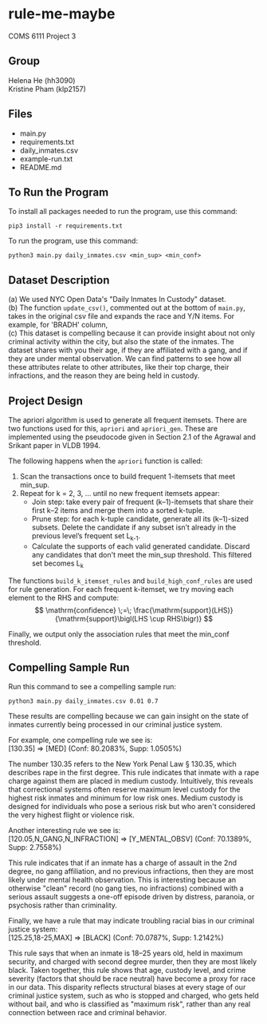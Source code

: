 # rule-me-maybe
COMS 6111 Project 3

## Group
Helena He (hh3090) <br>
Kristine Pham (klp2157)

## Files
- main.py
- requirements.txt
- daily_inmates.csv
- example-run.txt
- README.md

## To Run the Program
To install all packages needed to run the program, use this command:
```
pip3 install -r requirements.txt
```

To run the program, use this command:
```
python3 main.py daily_inmates.csv <min_sup> <min_conf>
```

## Dataset Description
(a) We used NYC Open Data's "Daily Inmates In Custody" dataset. 
<br>
(b) The function `update_csv()`, commented out at the bottom of `main.py`, takes in the original csv file and expands the race and Y/N items. For example, for 'BRADH' column, 
<br>
(c) This dataset is compelling because it can provide insight about not only criminal activity within the city, but also the state of the inmates. The dataset shares with you their age, if they are affiliated with a gang, and if they are under mental observation. We can find patterns to see how all these attributes relate to other attributes, like their top charge, their infractions, and the reason they are being held in custody.

## Project Design
The apriori algorithm is used to generate all frequent itemsets. There are two functions used for this, `apriori` and `apriori_gen`. These are implemented using the pseudocode given in Section 2.1 of the Agrawal and Srikant paper in VLDB 1994. 

The following happens when the `apriori` function is called:
1. Scan the transactions once to build frequent 1-itemsets that meet min_sup. 
2. Repeat for k = 2, 3, … until no new frequent itemsets appear:
    - Join step: take every pair of frequent (k–1)-itemsets that share their first k–2 items and merge them into a sorted k-tuple.
    - Prune step: for each k-tuple candidate, generate all its (k–1)-sized subsets. Delete the candidate if any subset isn’t already in the previous level’s frequent set L<sub>k-1</sub>.
    - Calculate the supports of each valid generated candidate. Discard any candidates that don't meet the min_sup threshold. This filtered set becomes L<sub>k</sub>

The functions `build_k_itemset_rules` and `build_high_conf_rules` are used for rule generation. For each frequent k-itemset, we try moving each element to the RHS and compute:
$$
\mathrm{confidence} \;=\; \frac{\mathrm{support}(LHS)}{\mathrm{support}\bigl(LHS \cup RHS\bigr)}
$$

Finally, we output only the association rules that meet the min_conf threshold.


## Compelling Sample Run
Run this command to see a compelling sample run:
```
python3 main.py daily_inmates.csv 0.01 0.7
```

These results are compelling because we can gain insight on the state of inmates currently being processed in our criminal justice system.

For example, one compelling rule we see is: <br>
[130.35] => [MED] (Conf: 80.2083%, Supp: 1.0505%)

The number 130.35 refers to the New York Penal Law § 130.35, which describes rape in the first degree. This rule indicates that inmate with a rape charge against them are placed in medium custody. Intuitively, this reveals that correctional systems often reserve maximum level custody for the highest risk inmates and minimum for low risk ones. Medium custody is designed for individuals who pose a serious risk but who aren't considered the very highest flight or violence risk.

Another interesting rule we see is: <br>
[120.05,N_GANG,N_INFRACTION] => [Y_MENTAL_OBSV] (Conf: 70.1389%, Supp: 2.7558%)

This rule indicates that if an inmate has a charge of assault in the 2nd degree, no gang affiliation, and no previous infractions, then they are most likely under mental health observation. This is interesting because an otherwise "clean" record (no gang ties, no infractions) combined with a serious assault suggests a one-off episode driven by distress, paranoia, or psychosis rather than criminality.

Finally, we have a rule that may indicate troubling racial bias in our criminal justice system: <br>
[125.25,18-25,MAX] => [BLACK] (Conf: 70.0787%, Supp: 1.2142%)

This rule says that when an inmate is 18–25 years old, held in maximum security, and charged with second degree murder, then they are most likely black. Taken together, this rule shows that age, custody level, and crime severity (factors that should be race neutral) have become a proxy for race in our data. This disparity reflects structural biases at every stage of our criminal justice system, such as who is stopped and charged, who gets held without bail, and who is classified as "maximum risk", rather than any real connection between race and criminal behavior.